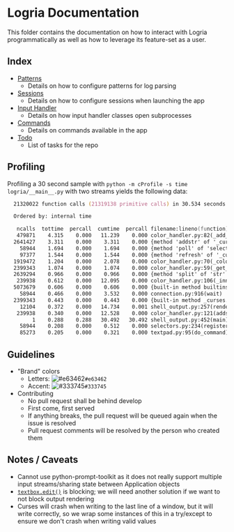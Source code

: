 # Logria Documentation

This folder contains the documentation on how to interact with Logria programmatically as well as how to leverage its feature-set as a user.

## Index

- [Patterns](patterns.md)
  - Details on how to configure patterns for log parsing
- [Sessions](sessions.md)
  - Details on how to configure sessions when launching the app
- [Input Handler](input_handler.md)
  - Details on how input handler classes open subprocesses
- [Commands](commands.md)
  - Details on commands available in the app
- [Todo](todo.md)
  - List of tasks for the repo

## Profiling

Profiling a 30 second sample with `python -m cProfile -s time logria/__main__.py` with two streams yields the following data:

```zsh
  21320022 function calls (21319138 primitive calls) in 30.534 seconds

  Ordered by: internal time

   ncalls  tottime  percall  cumtime  percall filename:lineno(function)
   479871    4.315    0.000   11.239    0.000 color_handler.py:82(_add_line)
  2641427    3.311    0.000    3.311    0.000 {method 'addstr' of '_curses.window' objects}
    58944    1.694    0.000    1.694    0.000 {method 'poll' of 'select.poll' objects}
    97377    1.544    0.000    1.544    0.000 {method 'refresh' of '_curses.window' objects}
  1919472    1.204    0.000    2.078    0.000 color_handler.py:70(_color_str_to_color_pair)
  2399343    1.074    0.000    1.074    0.000 color_handler.py:59(_get_color)
  2639294    0.966    0.000    0.966    0.000 {method 'split' of 'str' objects}
   239938    0.612    0.000   12.095    0.000 color_handler.py:106(_inner_addstr)
  5073679    0.606    0.000    0.606    0.000 {built-in method builtins.len}
    58944    0.466    0.000    3.532    0.000 connection.py:916(wait)
  2399343    0.443    0.000    0.443    0.000 {built-in method _curses.color_pair}
    12104    0.372    0.000   14.734    0.001 shell_output.py:257(render_text_in_output)
   239938    0.340    0.000   12.528    0.000 color_handler.py:121(addstr)
        1    0.288    0.288   30.492   30.492 shell_output.py:452(main)
    58944    0.208    0.000    0.512    0.000 selectors.py:234(register)
    85273    0.205    0.000    0.321    0.000 textpad.py:95(do_command)
```

## Guidelines

- "Brand" colors
  - Letters: ![#e63462](https://placehold.it/15/e63462/000000?text=+)`#e63462`
  - Accent: ![#333745](https://placehold.it/15/333745/000000?text=+)`#333745`
- Contributing
  - No pull request shall be behind develop
  - First come, first served
  - If anything breaks, the pull request will be queued again when the issue is resolved
  - Pull request comments will be resolved by the person who created them

## Notes / Caveats

- Cannot use python-prompt-toolkit as it does not really support multiple input streams/sharing state between Application objects
- [`textbox.edit()`](https://docs.python.org/3/library/curses.html#curses.textpad.Textbox.edit) is blocking; we will need another solution if we want to not block output rendering
- Curses will crash when writing to the last line of a window, but it will write correctly, so we wrap some instances of this in a try/except to ensure we don't crash when writing valid values
